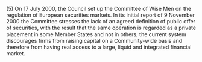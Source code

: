 (5) On 17 July 2000, the Council set up the Committee of Wise Men on the regulation of European securities markets. In its initial report of 9 November 2000 the Committee stresses the lack of an agreed definition of public offer of securities, with the result that the same operation is regarded as a private placement in some Member States and not in others; the current system discourages firms from raising capital on a Community-wide basis and therefore from having real access to a large, liquid and integrated financial market.